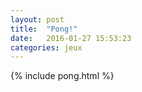 ```yaml
---
layout: post
title:  "Pong!"
date:   2016-01-27 15:53:23
categories: jeux
---
```

{% include pong.html %}